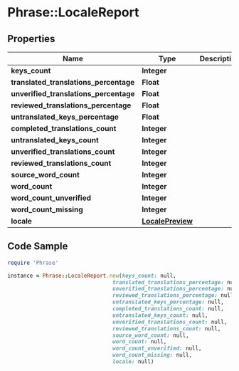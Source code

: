 # Phrase::LocaleReport

## Properties

Name | Type | Description | Notes
------------ | ------------- | ------------- | -------------
**keys_count** | **Integer** |  | [optional] 
**translated_translations_percentage** | **Float** |  | [optional] 
**unverified_translations_percentage** | **Float** |  | [optional] 
**reviewed_translations_percentage** | **Float** |  | [optional] 
**untranslated_keys_percentage** | **Float** |  | [optional] 
**completed_translations_count** | **Integer** |  | [optional] 
**untranslated_keys_count** | **Integer** |  | [optional] 
**unverified_translations_count** | **Integer** |  | [optional] 
**reviewed_translations_count** | **Integer** |  | [optional] 
**source_word_count** | **Integer** |  | [optional] 
**word_count** | **Integer** |  | [optional] 
**word_count_unverified** | **Integer** |  | [optional] 
**word_count_missing** | **Integer** |  | [optional] 
**locale** | [**LocalePreview**](LocalePreview.md) |  | [optional] 

## Code Sample

```ruby
require 'Phrase'

instance = Phrase::LocaleReport.new(keys_count: null,
                                 translated_translations_percentage: null,
                                 unverified_translations_percentage: null,
                                 reviewed_translations_percentage: null,
                                 untranslated_keys_percentage: null,
                                 completed_translations_count: null,
                                 untranslated_keys_count: null,
                                 unverified_translations_count: null,
                                 reviewed_translations_count: null,
                                 source_word_count: null,
                                 word_count: null,
                                 word_count_unverified: null,
                                 word_count_missing: null,
                                 locale: null)
```



